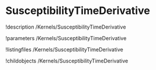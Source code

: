 <!-- MOOSE Documentation Stub: Remove this when content is added. -->

# SusceptibilityTimeDerivative
!description /Kernels/SusceptibilityTimeDerivative

!parameters /Kernels/SusceptibilityTimeDerivative

!listingfiles /Kernels/SusceptibilityTimeDerivative

!childobjects /Kernels/SusceptibilityTimeDerivative
